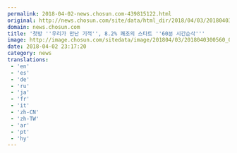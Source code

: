 ```yaml
---
permalink: 2018-04-02-news.chosun.com-439815122.html
original: http://news.chosun.com/site/data/html_dir/2018/04/03/2018040300578.html
domain: news.chosun.com
title: '첫방 ''우리가 만난 기적'', 8.2% 쾌조의 스타트 ''60분 시간순삭'''
image: http://image.chosun.com/sitedata/image/201804/03/2018040300560_0.jpg
date: 2018-04-02 23:17:20
category: news
translations: 
 - 'en'
 - 'es'
 - 'de'
 - 'ru'
 - 'ja'
 - 'fr'
 - 'it'
 - 'zh-CN'
 - 'zh-TW'
 - 'ar'
 - 'pt'
 - 'hy'
---
```


